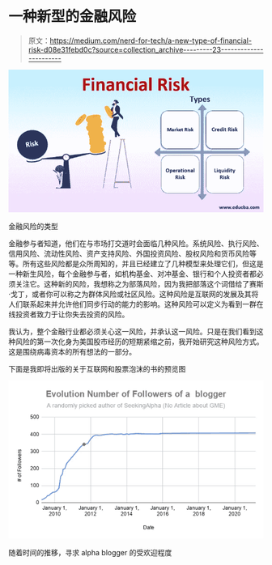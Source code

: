 # 一种新型的金融风险

> 原文：<https://medium.com/nerd-for-tech/a-new-type-of-financial-risk-d08e31febd0c?source=collection_archive---------23----------------------->

![](img/2a4954894407502a037e0f0b564107d2.png)

金融风险的类型

金融参与者知道，他们在与市场打交道时会面临几种风险。系统风险、执行风险、信用风险、流动性风险、资产支持风险、外国投资风险、股权风险和货币风险等等。所有这些风险都是众所周知的，并且已经建立了几种模型来处理它们，但这是一种新生风险，每个金融参与者，如机构基金、对冲基金、银行和个人投资者都必须关注它。这种新的风险，我想称之为部落风险，因为我把部落这个词借给了赛斯·戈丁，或者你可以称之为群体风险或社区风险。这种风险是互联网的发展及其将人们联系起来并允许他们同步行动的能力的影响。这种风险可以定义为看到一群在线投资者致力于让你失去投资的风险。

我认为，整个金融行业都必须关心这一风险，并承认这一风险。只是在我们看到这种风险的第一次化身为美国股市经历的短期紧缩之前，我开始研究这种风险方式。这是围绕病毒资本的所有想法的一部分。

下面是我即将出版的关于互联网和股票泡沫的书的预览图

![](img/0c5e03c47b4c739091ddde1d896fe7f8.png)

随着时间的推移，寻求 alpha blogger 的受欢迎程度